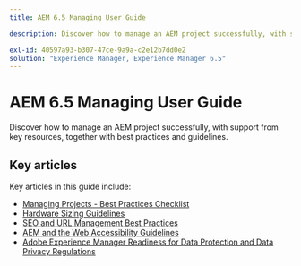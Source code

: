 ```yaml
---
title: AEM 6.5 Managing User Guide

description: Discover how to manage an AEM project successfully, with support from key resources and a comprehensive collection of AEM 6.5 user guides. 

exl-id: 40597a93-b307-47ce-9a9a-c2e12b7dd0e2
solution: "Experience Manager, Experience Manager 6.5"
---
```

# AEM 6.5 Managing User Guide

Discover how to manage an AEM project successfully, with support from key resources, together with best practices and guidelines.

## Key articles

Key articles in this guide include:

* [Managing Projects - Best Practices Checklist](/help/managing/best-practices.md)
* [Hardware Sizing Guidelines](/help/managing/hardware-sizing-guidelines.md)
* [SEO and URL Management Best Practices](/help/managing/seo-and-url-management.md)
* [AEM and the Web Accessibility Guidelines](/help/managing/web-accessibility.md)
* [Adobe Experience Manager Readiness for Data Protection and Data Privacy Regulations](/help/managing/data-protection-and-privacy.md)
